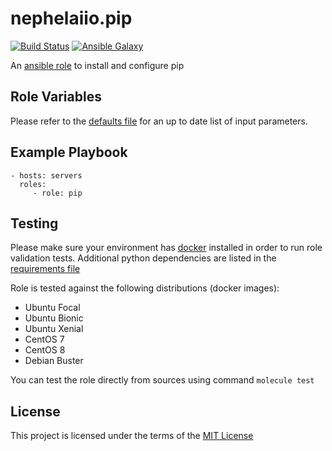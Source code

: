 # nephelaiio.pip

[![Build Status](https://github.com/nephelaiio/ansible-role-pip/workflows/CI/badge.svg)](https://github.com/nephelaiio/ansible-role-pip/actions)
[![Ansible Galaxy](http://img.shields.io/badge/ansible--galaxy-nephelaiio.pip-blue.svg)](https://galaxy.ansible.com/nephelaiio/pip/)

An [ansible role](https://galaxy.ansible.com/nephelaiio/pip) to install and configure pip

## Role Variables

Please refer to the [defaults file](/defaults/main.yml) for an up to date list of input parameters.

## Example Playbook

```
- hosts: servers
  roles:
     - role: pip
```

## Testing

Please make sure your environment has [docker](https://www.docker.com) installed in order to run role validation tests. Additional python dependencies are listed in the [requirements file](https://github.com/nephelaiio/ansible-role-requirements/blob/master/requirements.txt)

Role is tested against the following distributions (docker images):
  * Ubuntu Focal
  * Ubuntu Bionic
  * Ubuntu Xenial
  * CentOS 7
  * CentOS 8
  * Debian Buster

You can test the role directly from sources using command ` molecule test `

## License

This project is licensed under the terms of the [MIT License](/LICENSE)
